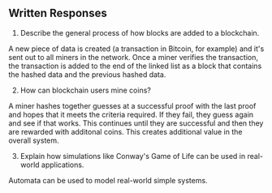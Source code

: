 ## Written Responses

1. Describe the general process of how blocks are added to a blockchain.

A new piece of data is created (a transaction in Bitcoin, for example) and it's sent out to all miners in the network. Once a miner verifies the transaction, the transaction is added to the end of the linked list as a block that contains the hashed data and the previous hashed data.

2. How can blockchain users mine coins?

A miner hashes together guesses at a successful proof with the last proof and hopes that it meets the criteria required. If they fail, they guess again and see if that works. This continues until they are successful and then they are rewarded with additonal coins. This creates additional value in the overall system.

3. Explain how simulations like Conway's Game of Life can be used in real-world applications.

Automata can be used to model real-world simple systems. 